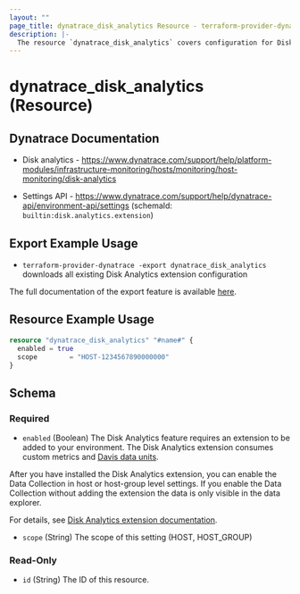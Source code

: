 ```yaml
---
layout: ""
page_title: dynatrace_disk_analytics Resource - terraform-provider-dynatrace"
description: |-
  The resource `dynatrace_disk_analytics` covers configuration for Disk Analytics extension
---
```


# dynatrace_disk_analytics (Resource)

## Dynatrace Documentation

- Disk analytics - https://www.dynatrace.com/support/help/platform-modules/infrastructure-monitoring/hosts/monitoring/host-monitoring/disk-analytics 

- Settings API - https://www.dynatrace.com/support/help/dynatrace-api/environment-api/settings (schemaId: `builtin:disk.analytics.extension`)

## Export Example Usage

- `terraform-provider-dynatrace -export dynatrace_disk_analytics` downloads all existing Disk Analytics extension configuration

The full documentation of the export feature is available [here](https://registry.terraform.io/providers/dynatrace-oss/dynatrace/latest/docs/guides/export-v2).

## Resource Example Usage

```terraform
resource "dynatrace_disk_analytics" "#name#" {
  enabled = true
  scope        = "HOST-1234567890000000"
}
```

<!-- schema generated by tfplugindocs -->
## Schema

### Required

- `enabled` (Boolean) The Disk Analytics feature requires an extension to be added to your environment. The Disk Analytics extension consumes custom metrics and [Davis data units](https://www.dynatrace.com/support/help/shortlink/metric-cost-calculation).

After you have installed the Disk Analytics extension, you can enable the Data Collection in host or host-group level settings. If you enable the Data Collection without adding the extension the data is only visible in the data explorer.

For details, see [Disk Analytics extension documentation](https://dt-url.net/3a03v9v).
- `scope` (String) The scope of this setting (HOST, HOST_GROUP)

### Read-Only

- `id` (String) The ID of this resource.
 